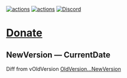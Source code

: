 [![actions](https://img.shields.io/badge/Sophia%20News-Telegram-blue?style=flat&logo=Telegram)](https://t.me/SophiaNews) [![actions](https://img.shields.io/badge/Sophia%20Chat-Telegram-blue?style=flat&logo=Telegram)](https://t.me/Sophia_Chat) [![Discord](https://discordapp.com/api/guilds/1006179075263561779/widget.png?style=shield)](https://discord.gg/sSryhaEv79)

# [Donate](https://github.com/Sophia-Community/SophiApp#donations)

## NewVersion — CurrentDate

Diff from vOldVersion
[OldVersion...NewVersion](https://github.com/Sophia-Community/SophiApp/compare/OldVersion...NewVersion)
